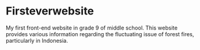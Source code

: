 # Firsteverwebsite
My first front-end website in grade 9 of middle school. This website provides various information regarding the fluctuating issue of forest fires, particularly in Indonesia.


